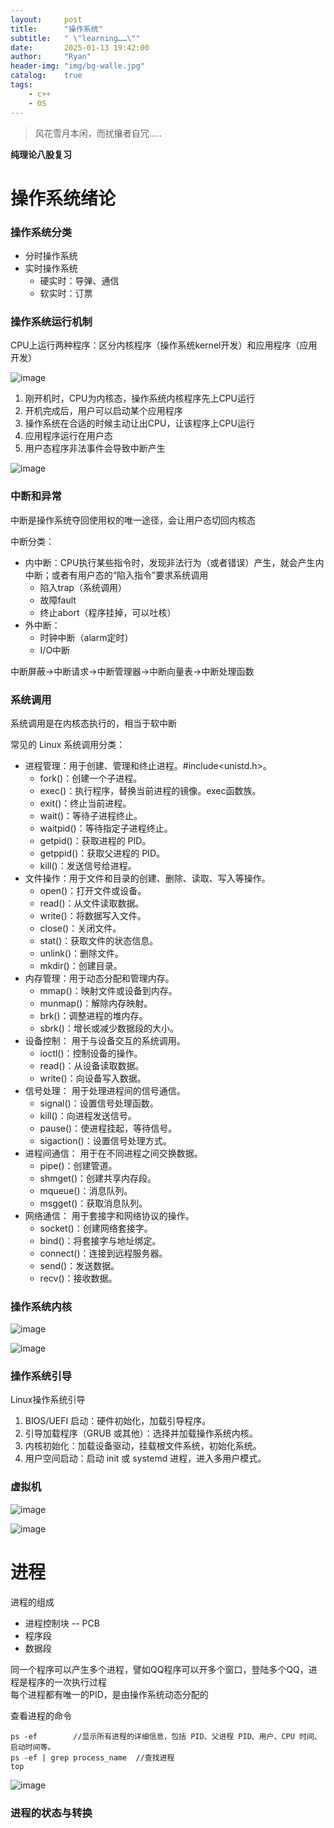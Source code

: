 ```yaml
---
layout:     post
title:      "操作系统"
subtitle:   " \"learning……\""
date:       2025-01-13 19:42:00
author:     "Ryan"
header-img: "img/bg-walle.jpg"
catalog:    true
tags:
    - c++
    - OS
---
```


> 风花雪月本闲，而扰攘者自冗.....


**纯理论八股复习**

# 操作系统绪论  
### 操作系统分类  
* 分时操作系统
* 实时操作系统
  * 硬实时：导弹、通信
  * 软实时：订票

### 操作系统运行机制  
CPU上运行两种程序：区分内核程序（操作系统kernel开发）和应用程序（应用开发）  

![image](https://github.com/user-attachments/assets/c70956cb-5931-46d0-8b41-64e3bc38aa97)

1. 刚开机时，CPU为内核态，操作系统内核程序先上CPU运行  
2. 开机完成后，用户可以启动某个应用程序  
3. 操作系统在合适的时候主动让出CPU，让该程序上CPU运行
4. 应用程序运行在用户态
5. 用户态程序非法事件会导致中断产生

![image](https://github.com/user-attachments/assets/a2c285b8-3895-4615-8e44-2e5f5a786430)


### 中断和异常  
中断是操作系统夺回使用权的唯一途径，会让用户态切回内核态  

中断分类：
* 内中断：CPU执行某些指令时，发现非法行为（或者错误）产生，就会产生内中断；或者有用户态的“陷入指令”要求系统调用
  * 陷入trap（系统调用）
  * 故障fault
  * 终止abort（程序挂掉，可以吐核）
* 外中断：
  * 时钟中断（alarm定时）
  * I/O中断  

中断屏蔽->中断请求->中断管理器->中断向量表->中断处理函数

### 系统调用  
系统调用是在内核态执行的，相当于软中断

常见的 Linux 系统调用分类：
* 进程管理：用于创建、管理和终止进程。#include<unistd.h>。
  * fork()：创建一个子进程。
  * exec()：执行程序，替换当前进程的镜像。exec函数族。
  * exit()：终止当前进程。
  * wait()：等待子进程终止。
  * waitpid()：等待指定子进程终止。
  * getpid()：获取进程的 PID。
  * getppid()：获取父进程的 PID。
  * kill()：发送信号给进程。
* 文件操作：用于文件和目录的创建、删除、读取、写入等操作。
  * open()：打开文件或设备。
  * read()：从文件读取数据。
  * write()：将数据写入文件。
  * close()：关闭文件。
  * stat()：获取文件的状态信息。
  * unlink()：删除文件。
  * mkdir()：创建目录。
* 内存管理：用于动态分配和管理内存。
  * mmap()：映射文件或设备到内存。
  * munmap()：解除内存映射。
  * brk()：调整进程的堆内存。
  * sbrk()：增长或减少数据段的大小。
* 设备控制： 用于与设备交互的系统调用。
  * ioctl()：控制设备的操作。
  * read()：从设备读取数据。
  * write()：向设备写入数据。
* 信号处理： 用于处理进程间的信号通信。
  * signal()：设置信号处理函数。
  * kill()：向进程发送信号。
  * pause()：使进程挂起，等待信号。
  * sigaction()：设置信号处理方式。
* 进程间通信： 用于在不同进程之间交换数据。
  * pipe()：创建管道。
  * shmget()：创建共享内存段。
  * mqueue()：消息队列。
  * msgget()：获取消息队列。
* 网络通信： 用于套接字和网络协议的操作。
  * socket()：创建网络套接字。
  * bind()：将套接字与地址绑定。
  * connect()：连接到远程服务器。
  * send()：发送数据。
  * recv()：接收数据。

### 操作系统内核  
![image](https://github.com/user-attachments/assets/375fb253-2e74-4e4f-8d4d-793e3d7ec451)

![image](https://github.com/user-attachments/assets/e3b39ed3-8e3e-491f-a78b-f1abf0489c56)

### 操作系统引导  
Linux操作系统引导  
1. BIOS/UEFI 启动：硬件初始化，加载引导程序。
2. 引导加载程序（GRUB 或其他）：选择并加载操作系统内核。
3. 内核初始化：加载设备驱动，挂载根文件系统，初始化系统。
4. 用户空间启动：启动 init 或 systemd 进程，进入多用户模式。

### 虚拟机  

![image](https://github.com/user-attachments/assets/16ef7052-0f5c-48f9-bcf0-6a47152651dc)

![image](https://github.com/user-attachments/assets/7bdca676-5129-4cc9-ad48-2d11f327864d)

# 进程  
进程的组成
* 进程控制块 -- PCB
* 程序段
* 数据段

同一个程序可以产生多个进程，譬如QQ程序可以开多个窗口，登陆多个QQ，进程是程序的一次执行过程  
每个进程都有唯一的PID，是由操作系统动态分配的  

查看进程的命令  
````
ps -ef        //显示所有进程的详细信息，包括 PID、父进程 PID、用户、CPU 时间、启动时间等。
ps -ef | grep process_name  //查找进程
top
````

![image](https://github.com/user-attachments/assets/f1438bae-ea4b-458a-8f65-8de70b7247e1)

### 进程的状态与转换  










